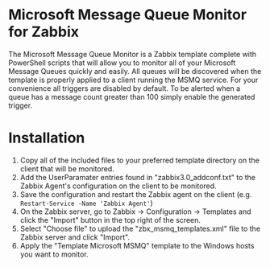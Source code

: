 # Microsoft Message Queue Monitor for Zabbix
The Microsoft Message Queue Monitor is a Zabbix template complete with PowerShell scripts that will allow you to monitor all of your Microsoft Message Queues quickly and easily. All queues will be discovered when the template is properly applied to a client running the MSMQ service. For your convenience all triggers are disabled by default. To be alerted when a queue has a message count greater than 100 simply enable the generated trigger.

# Installation
  1. Copy all of the included files to your preferred template directory on the client that will be monitored.
  2. Add the UserParamater entries found in "zabbix3.0_addconf.txt" to the Zabbix Agent's configuration on the client to be monitored.
  3. Save the configuration and restart the Zabbix agent on the client (e.g. `Restart-Service -Name 'Zabbix Agent'`)
  4. On the Zabbix server, go to Zabbix -> Configuration -> Templates and click the "Import" button in the top right of the screen.
  5. Select "Choose file" to upload the "zbx_msmq_templates.xml" file to the Zabbix server and click "Import".
  6. Apply the "Template Microsoft MSMQ" template to the Windows hosts you want to monitor.

